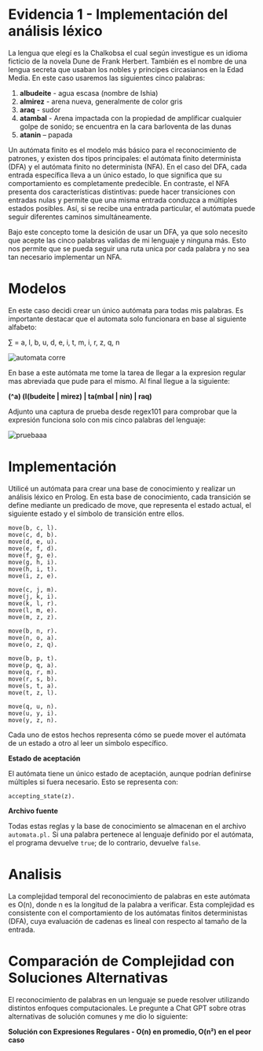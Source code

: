 # Evidencia 1 - Implementación del análisis léxico

La lengua que elegí es la Chalkobsa el cual según investigue es un idioma ficticio de la novela Dune de Frank Herbert. También es el nombre de una lengua secreta que usaban los nobles y príncipes circasianos en la Edad Media. En este caso usaremos las siguientes cinco palabras:

1.	**albudeite** - agua escasa (nombre de Ishia)
2.	**almirez** - arena nueva, generalmente de color gris
3.	**araq** - sudor
4.	**atambal** - Arena impactada con la propiedad de amplificar cualquier golpe de sonido; se encuentra en la cara barloventa de las dunas
5.	**atanin** – papada

Un autómata finito es el modelo más básico para el reconocimiento de patrones, y existen dos tipos principales: el autómata finito determinista (DFA) y el autómata finito no determinista (NFA). En el caso del DFA, cada entrada específica lleva a un único estado, lo que significa que su comportamiento es completamente predecible. En contraste, el NFA presenta dos características distintivas: puede hacer transiciones con entradas nulas y permite que una misma entrada conduzca a múltiples estados posibles. Así, si se recibe una entrada particular, el autómata puede seguir diferentes caminos simultáneamente.

Bajo este concepto tome la desición de usar un DFA, ya que solo necesito que acepte las cinco palabras validas de mi lenguaje y ninguna más. Esto nos permite que se pueda seguir una ruta unica por cada palabra y no sea tan necesario implementar un NFA. 

# Modelos 

En este caso decidi crear un único autómata para todas mis palabras. Es importante destacar que el automata solo funcionara en base al siguiente alfabeto:

∑ = a, l, b, u, d, e, i, t, m, i, r, z, q, n

![automata corre](https://github.com/user-attachments/assets/64b8ed12-6c63-4eec-889a-fa925a70c6b2)

En base a este autómata me tome la tarea de llegar a la expresion regular mas abreviada que pude para el mismo. Al final llegue a la siguiente:

**(^a) (l(budeite | mirez) | ta(mbal | nin) | raq)**

Adjunto una captura de prueba desde regex101 para comprobar que la expresión funciona solo con mis cinco palabras del lenguaje:

![pruebaaa](https://github.com/user-attachments/assets/180623e1-949c-48e5-84ea-b4afa5e3a4a7)

# Implementación

Utilicé un autómata para crear una base de conocimiento y realizar un análisis léxico en Prolog. En esta base de conocimiento, cada transición se define mediante un predicado de move, que representa el estado actual, el siguiente estado y el símbolo de transición entre ellos.


```move(a, b, a).
move(b, c, l).
move(c, d, b).
move(d, e, u).
move(e, f, d).
move(f, g, e).
move(g, h, i).
move(h, i, t).
move(i, z, e).

move(c, j, m).
move(j, k, i).
move(k, l, r).
move(l, m, e).
move(m, z, z).

move(b, n, r).
move(n, o, a).
move(o, z, q).

move(b, p, t).
move(p, q, a).
move(q, r, m).
move(r, s, b).
move(s, t, a).
move(t, z, l).

move(q, u, n).
move(u, y, i).
move(y, z, n).

```

Cada uno de estos hechos representa cómo se puede mover el autómata de un estado a otro al leer un símbolo específico.

**Estado de aceptación**

El autómata tiene un único estado de aceptación, aunque podrían definirse múltiples si fuera necesario. Esto se representa con:

```accepting_state(z).```



**Archivo fuente**

Todas estas reglas y la base de conocimiento se almacenan en el archivo `automata.pl.` Si una palabra pertenece al lenguaje definido por el autómata, el programa devuelve `true`; de lo contrario, devuelve `false`.

# Analisis

La complejidad temporal del reconocimiento de palabras en este autómata es O(n), donde n es la longitud de la palabra a verificar. Esta complejidad es consistente con el comportamiento de los autómatas finitos deterministas (DFA), cuya evaluación de cadenas es lineal con respecto al tamaño de la entrada.

# Comparación de Complejidad con Soluciones Alternativas

El reconocimiento de palabras en un lenguaje se puede resolver utilizando distintos enfoques computacionales. Le pregunte a Chat GPT sobre otras alternativas de solución comunes y me dio lo siguiente:

**Solución con Expresiones Regulares - O(n) en promedio, O(n²) en el peor caso**




    






